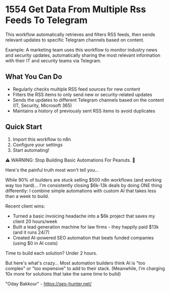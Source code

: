 # 1554 Get Data From Multiple Rss Feeds To Telegram

This workflow automatically retrieves and filters RSS feeds, then sends relevant updates to specific Telegram channels based on content.

Example: A marketing team uses this workflow to monitor industry news and security updates, automatically sharing the most relevant information with their IT and security teams via Telegram.

## What You Can Do
- Regularly checks multiple RSS feed sources for new content
- Filters the RSS items to only send new or security-related updates
- Sends the updates to different Telegram channels based on the content (IT, Security, Microsoft 365)
- Maintains a history of previously sent RSS items to avoid duplicates

## Quick Start
1. Import this workflow to n8n
2. Configure your settings
3. Start automating!

⚠️ WARNING: Stop Building Basic Automations For Peanuts. 🚫

Here's the painful truth most won't tell you...

While 90% of builders are stuck selling $500 n8n workflows (and working way too hard)...
I'm consistently closing $6k-13k deals by doing ONE thing differently:
I combine simple automations with custom AI that takes less than a week to build.

Recent client wins:
* Turned a basic invoicing headache into a $6k project that saves my client 20 hours/week
* Built a lead generation machine for law firms - they happily paid $13k (and it runs 24/7)
* Created AI-powered SEO automation that beats funded companies (using $0 in AI costs)

Time to build each solution? Under 2 hours.

But here's what's crazy...
Most automation builders think AI is "too complex" or "too expensive" to add to their stack.
(Meanwhile, I'm charging 10x more for solutions that take the same time to build)

"Oday Bakkour" - https://seo-hunter.net/
